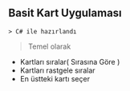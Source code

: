 ## Basit Kart Uygulaması
	> C# ile hazırlandı
> Temel olarak
* Kartları sıralar( Sırasına Göre )
* Kartları rastgele sıralar
* En üstteki kartı seçer

